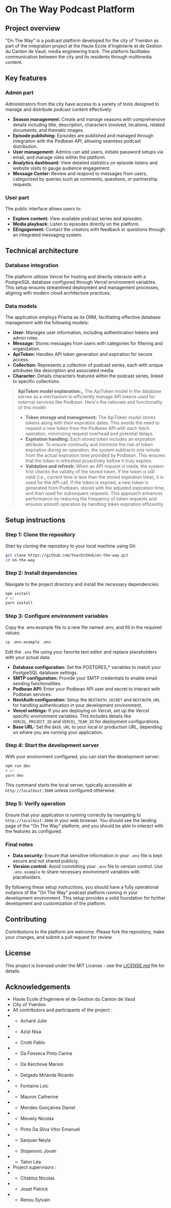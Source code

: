 # On The Way Podcast Platform

## Project overview
"On The Way" is a podcast platform developed for the city of Yverdon as part of the integration project at the Haute Ecole d'Ingénierie et de Gestion du Canton de Vaud, media engineering track. The platform facilitates communication between the city and its residents through multimedia content.

## Key features

### Admin part
Administrators from the city have access to a variety of tools designed to manage and distribute podcast content effectively:
- **Season management:** Create and manage seasons with comprehensive details including title, description, characters involved, locations, related documents, and thematic images.
- **Episode publishing:** Episodes are published and managed through integration with the Podbean API, allowing seamless podcast distribution.
- **User management:** Admins can add users, initiate password setups via email, and manage roles within the platform.
- **Analytics dashboard:** View detailed statistics on episode listens and website visits to gauge audience engagement.
- **Message Center:** Review and respond to messages from users, categorized by queries such as comments, questions, or partnership requests.

### User part
The public interface allows users to:
- **Explore content:** View available podcast series and episodes.
- **Media playback:** Listen to episodes directly on the platform.
- **EEngagement:** Contact the creators with feedback or questions through an integrated messaging system.

## Technical architecture

### Database integration
The platform utilizes Vercel for hosting and directly interacts with a PostgreSQL database configured through Vercel environment variables. This setup ensures streamlined deployment and management processes, aligning with modern cloud architecture practices.

### Data models
The application employs Prisma as its ORM, facilitating effective database management with the following models:
- **User:** Manages user information, including authentication tokens and admin roles.
- **Message:** Stores messages from users with categories for filtering and organization.
- **ApiToken:** Handles API token generation and expiration for secure access.
- **Collection:** Represents a collection of podcast series, each with unique attributes like description and associated media.
- **Character:** Details characters featured within the podcast series, linked to specific collections.


> **ApiToken model explanation:_** 
> The ApiToken model in the database serves as a mechanism to efficiently manage API tokens used for external services like Podbean. Here's the rationale and functionality of this model:
> - **Token storage and management:** The ApiToken model stores tokens along with their expiration dates. This avoids the need to request a new token from the Podbean API with each fetch operation, minimizing request overhead and potential delays.
> - **Expiration handling:** Each stored token includes an expiration attribute. To ensure continuity and minimize the risk of token expiration during an operation, the system subtracts one minute from the actual expiration time provided by Podbean. This ensures that the token is refreshed proactively before it truly expires.
> - **Validation and refresh:** When an API request is made, the system first checks the validity of the stored token. If the token is still valid (i.e., current time is less than the stored expiration time), it is used for the API call. If the token is expired, a new token is generated from Podbean, stored with the adjusted expiration time, and then used for subsequent requests.
> This approach enhances performance by reducing the frequency of token requests and ensures smooth operation by handling token expiration efficiently.

## Setup instructions
### Step 1: Clone the repository
Start by cloning the repository to your local machine using Git:

```bash
git clone https://github.com/YourGitHub/on-the-way.git
cd on-the-way
```

### Step 2: Install dependencies
Navigate to the project directory and install the necessary dependencies:
```bash
npm install
# or
yarn install
```

### Step 3: Configure environment variables
Copy the .env.example file to a new file named .env, and fill in the required values:
```bash
cp .env.example .env
```

Edit the `.env` file using your favorite text editor and replace placeholders with your actual data:

- **Database configuration:** Set the POSTGRES_* variables to match your PostgreSQL database settings.
- **SMTP configuration:** Provide your SMTP credentials to enable email sending functionalities.
- **Podbean API:** Enter your Podbean API user and secret to interact with Podbean services.
- **NextAuth configuration:** Setup the `NEXTAUTH_SECRET` and `NEXTAUTH_URL` for handling authentication in your development environment.
- **Vercel settings:** If you are deploying on Vercel, set up the Vercel specific environment variables. This includes details like `VERCEL_PROJECT_ID` and `VERCEL_TEAM_ID` for deployment configurations.
- **Base URL:** Set the `BASE_URL` to your local or production URL, depending on where you are running your application.

### Step 4: Start the development server
With your environment configured, you can start the development server:
```bash
npm run dev
# or
yarn dev
```

This command starts the local server, typically accessible at `http://localhost:3000` unless configured otherwise.

### Step 5: Verify operation
Ensure that your application is running correctly by navigating to `http://localhost:3000` in your web browser. You should see the landing page of the "On The Way" platform, and you should be able to interact with the features as configured.

### Final notes
- **Data security:** Ensure that sensitive information in your `.env` file is kept secure and not shared publicly.
- **Version control:** Avoid committing your `.env` file to version control. Use `.env.example` to share necessary environment variables with placeholders.

By following these setup instructions, you should have a fully operational instance of the "On The Way" podcast platform running in your development environment. This setup provides a solid foundation for further development and customization of the platform.

## Contributing
Contributions to the platform are welcome. Please fork the repository, make your changes, and submit a pull request for review.

## License
This project is licensed under the MIT License - see the [LICENSE.md](LICENSE) file for details.

## Acknowledgements
- Haute Ecole d'Ingénierie et de Gestion du Canton de Vaud
- City of Yverdon
- All contributors and participants of the project :
- - Achard Julie
- - Azizi Nisa
- - Crotti Pablo
- - Da Fonseca Pinto Carina
- - De Kerchove Marion
- - Delgado Miranda Ricardo
- - Fontaine Loïc
- - Mauron Catherine
- - Mendes Gonçalves Daniel
- - Meuwly Nicolas
- - Pinto Da Silva Vítor Emanuel
- - Sanjuan Neyla
- - Stojanovic Jovan
- - Talon Léa
- Project supervisors :
- - Chabloz Nicolas
- - Joset Patrick
- - Renou Sylvain